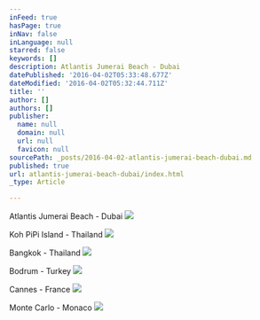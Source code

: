 ```yaml
---
inFeed: true
hasPage: true
inNav: false
inLanguage: null
starred: false
keywords: []
description: Atlantis Jumerai Beach - Dubai
datePublished: '2016-04-02T05:33:48.677Z'
dateModified: '2016-04-02T05:32:44.711Z'
title: ''
author: []
authors: []
publisher:
  name: null
  domain: null
  url: null
  favicon: null
sourcePath: _posts/2016-04-02-atlantis-jumerai-beach-dubai.md
published: true
url: atlantis-jumerai-beach-dubai/index.html
_type: Article

---
```

Atlantis Jumerai Beach - Dubai
![](https://the-grid-user-content.s3-us-west-2.amazonaws.com/11a2f7b5-aefd-4e41-ba6e-b44a3dfdfc3e.jpg)

Koh PiPi Island - Thailand
![](https://the-grid-user-content.s3-us-west-2.amazonaws.com/dabb78fb-6799-4fea-88a9-d3061d168a85.jpg)

Bangkok - Thailand
![](https://the-grid-user-content.s3-us-west-2.amazonaws.com/b7fd0f17-7d8d-4d81-b39b-cdb45068923e.jpg)

Bodrum - Turkey
![](https://the-grid-user-content.s3-us-west-2.amazonaws.com/4b649f67-76d4-45d7-909d-0f332d4ade19.jpg)

Cannes - France
![](https://the-grid-user-content.s3-us-west-2.amazonaws.com/5f1b085b-5e31-4af6-b4ca-64cb100b9cc8.jpg)

Monte Carlo - Monaco
![](https://the-grid-user-content.s3-us-west-2.amazonaws.com/3dd4b5fc-768a-40bb-872f-87b735f33b8d.jpg)